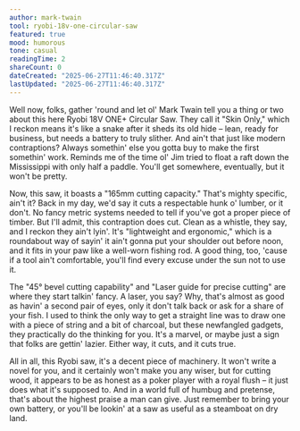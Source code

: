 ```yaml
---
author: mark-twain
tool: ryobi-18v-one-circular-saw
featured: true
mood: humorous
tone: casual
readingTime: 2
shareCount: 0
dateCreated: "2025-06-27T11:46:40.317Z"
lastUpdated: "2025-06-27T11:46:40.317Z"
---
```


Well now, folks, gather 'round and let ol' Mark Twain tell you a thing or two about this here Ryobi 18V ONE+ Circular Saw. They call it "Skin Only," which I reckon means it's like a snake after it sheds its old hide – lean, ready for business, but needs a battery to truly slither. And ain't that just like modern contraptions? Always somethin' else you gotta buy to make the first somethin' work. Reminds me of the time ol' Jim tried to float a raft down the Mississippi with only half a paddle. You'll get somewhere, eventually, but it won't be pretty.

Now, this saw, it boasts a "165mm cutting capacity." That's mighty specific, ain't it? Back in my day, we'd say it cuts a respectable hunk o' lumber, or it don't. No fancy metric systems needed to tell if you've got a proper piece of timber. But I'll admit, this contraption does cut. Clean as a whistle, they say, and I reckon they ain't lyin'. It's "lightweight and ergonomic," which is a roundabout way of sayin' it ain't gonna put your shoulder out before noon, and it fits in your paw like a well-worn fishing rod. A good thing, too, 'cause if a tool ain't comfortable, you'll find every excuse under the sun not to use it.

The "45° bevel cutting capability" and "Laser guide for precise cutting" are where they start talkin' fancy. A laser, you say? Why, that's almost as good as havin' a second pair of eyes, only it don't talk back or ask for a share of your fish. I used to think the only way to get a straight line was to draw one with a piece of string and a bit of charcoal, but these newfangled gadgets, they practically do the thinking for you. It's a marvel, or maybe just a sign that folks are gettin' lazier. Either way, it cuts, and it cuts true.

All in all, this Ryobi saw, it's a decent piece of machinery. It won't write a novel for you, and it certainly won't make you any wiser, but for cutting wood, it appears to be as honest as a poker player with a royal flush – it just does what it's supposed to. And in a world full of humbug and pretense, that's about the highest praise a man can give. Just remember to bring your own battery, or you'll be lookin' at a saw as useful as a steamboat on dry land.
